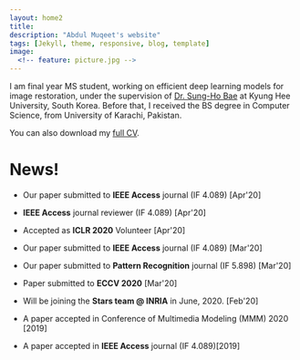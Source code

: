 ```yaml
---
layout: home2
title: 
description: "Abdul Muqeet's website"
tags: [Jekyll, theme, responsive, blog, template]
image:
  <!-- feature: picture.jpg -->
---
```

<p>I am final year MS student, working on efficient deep learning models for image restoration, under the supervision of <a href="https://scholar.google.com/citations?user=EULut5oAAAAJ">Dr. Sung-Ho Bae</a> at Kyung Hee University, South Korea. Before that, I received the BS degree in Computer Science, from University of Karachi, Pakistan. </p>
<p>You can also download my <a href="https://drive.google.com/file/d/12jhPEmOwAXEV75vj5saGoPk4z6EGpFt0">full CV</a>.</p>
 


# News!

* Our paper submitted to <b>IEEE Access</b> journal (IF 4.089) [Apr'20]

* <b>IEEE Access</b> journal reviewer (IF 4.089) [Apr'20]

* Accepted as <b>ICLR 2020</b> Volunteer [Apr'20]

* Our paper submitted to <b>IEEE Access</b> journal (IF 4.089) [Mar'20]

* Our paper submitted to <b>Pattern Recognition</b> journal (IF 5.898) [Mar'20]

* Paper submitted to <b>ECCV 2020</b> [Mar'20]

* Will be joining the <b>Stars team @ INRIA</b> in June, 2020. [Feb'20]

* A paper accepted in Conference of Multimedia Modeling (MMM) 2020 [2019]

* A paper accepted in <b>IEEE Access</b> journal (IF 4.089)[2019]

